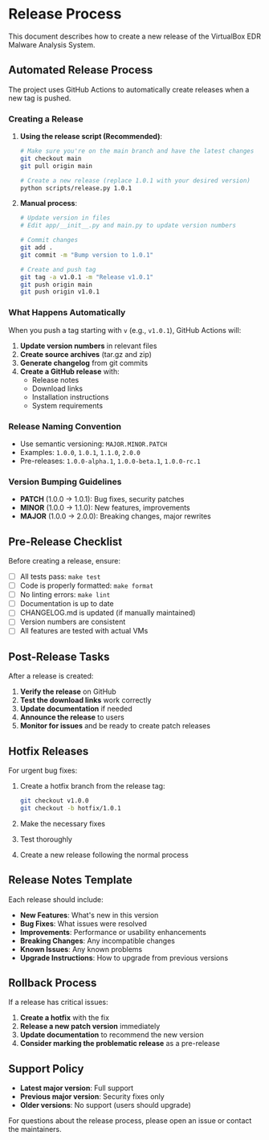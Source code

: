 # Release Process

This document describes how to create a new release of the VirtualBox EDR Malware Analysis System.

## Automated Release Process

The project uses GitHub Actions to automatically create releases when a new tag is pushed.

### Creating a Release

1. **Using the release script (Recommended)**:
   ```bash
   # Make sure you're on the main branch and have the latest changes
   git checkout main
   git pull origin main
   
   # Create a new release (replace 1.0.1 with your desired version)
   python scripts/release.py 1.0.1
   ```

2. **Manual process**:
   ```bash
   # Update version in files
   # Edit app/__init__.py and main.py to update version numbers
   
   # Commit changes
   git add .
   git commit -m "Bump version to 1.0.1"
   
   # Create and push tag
   git tag -a v1.0.1 -m "Release v1.0.1"
   git push origin main
   git push origin v1.0.1
   ```

### What Happens Automatically

When you push a tag starting with `v` (e.g., `v1.0.1`), GitHub Actions will:

1. **Update version numbers** in relevant files
2. **Create source archives** (tar.gz and zip)
3. **Generate changelog** from git commits
4. **Create a GitHub release** with:
   - Release notes
   - Download links
   - Installation instructions
   - System requirements

### Release Naming Convention

- Use semantic versioning: `MAJOR.MINOR.PATCH`
- Examples: `1.0.0`, `1.0.1`, `1.1.0`, `2.0.0`
- Pre-releases: `1.0.0-alpha.1`, `1.0.0-beta.1`, `1.0.0-rc.1`

### Version Bumping Guidelines

- **PATCH** (1.0.0 → 1.0.1): Bug fixes, security patches
- **MINOR** (1.0.0 → 1.1.0): New features, improvements
- **MAJOR** (1.0.0 → 2.0.0): Breaking changes, major rewrites

## Pre-Release Checklist

Before creating a release, ensure:

- [ ] All tests pass: `make test`
- [ ] Code is properly formatted: `make format`
- [ ] No linting errors: `make lint`
- [ ] Documentation is up to date
- [ ] CHANGELOG.md is updated (if manually maintained)
- [ ] Version numbers are consistent
- [ ] All features are tested with actual VMs

## Post-Release Tasks

After a release is created:

1. **Verify the release** on GitHub
2. **Test the download links** work correctly
3. **Update documentation** if needed
4. **Announce the release** to users
5. **Monitor for issues** and be ready to create patch releases

## Hotfix Releases

For urgent bug fixes:

1. Create a hotfix branch from the release tag:
   ```bash
   git checkout v1.0.0
   git checkout -b hotfix/1.0.1
   ```

2. Make the necessary fixes
3. Test thoroughly
4. Create a new release following the normal process

## Release Notes Template

Each release should include:

- **New Features**: What's new in this version
- **Bug Fixes**: What issues were resolved
- **Improvements**: Performance or usability enhancements
- **Breaking Changes**: Any incompatible changes
- **Known Issues**: Any known problems
- **Upgrade Instructions**: How to upgrade from previous versions

## Rollback Process

If a release has critical issues:

1. **Create a hotfix** with the fix
2. **Release a new patch version** immediately
3. **Update documentation** to recommend the new version
4. **Consider marking the problematic release** as a pre-release

## Support Policy

- **Latest major version**: Full support
- **Previous major version**: Security fixes only
- **Older versions**: No support (users should upgrade)

For questions about the release process, please open an issue or contact the maintainers.
